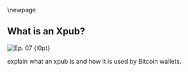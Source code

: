 \newpage
## What is an Xpub?


![Ep. 07 {l0pt}](qr/07.png)

explain what an xpub is and how it is used by Bitcoin wallets.

<!--

Transcript (computer generated):

Aaron:
So, yeah. Welcome back. We're going to discuss xpubs today.

Sjors:
Xpubs. Yes. Did you get the drama

Aaron:
Apparently?

Sjors:
Exactly. I hear this drama. I have no idea what the drama is about. I'll do my best to, to reconstruct what I think to drama is about. Yeah.

Aaron:
And I'm not sure what the drama is about either, but I think I have a faint idea. Well, we'll get to that later.

Sjors:
Now we can get to it. Now. I think my theory is that for some reason, people were talking about xpubs and then Peter McCormack got really upset and said, I don't know what experts are, but I'm proud of it. And then of course, all the Bitcoins said, oh my God, Peter McCormick does not know what an xpub is and they'll start it, you know, explaining it to him. And yeah. So that's why we're talking it.

Aaron:
It's like the classic cycle where it, where Peter McCormack says something slightly controversial about how everyone's being too, too nerdy about Bitcoin. And then everyone gets mad at him because he's not a real Bitcoiner. So then he gets his controversy for a show and then all the Bitcoiners get their, for two signaling for being a hardcore Bitcoin and everyone is happy.

Sjors:
Well, and if you want to virtue signal properly, you should listen to this podcast.

Aaron:
But I think even, I think that's not where it started, I think, but again, I only have a sort of faint idea of where the drama came from, but I think it started with Samourai wallet posting this article about how Wasabi wallet had some sort of weakness. Which was, I think very overblown, as far as I was able to tell, it seemed like a very overblown concern. They were making a lot of noise about it, which seemed the problem was actually pretty small. As far as I could tell while Samourai themselves, they have this xpub thing where if you're not using a full note, then you're sending your xpub to summarize. So that's actually very bad for privacy, which we'll get into. . Plus if you're mixing with other users on Samurai has their xpub, then that is detrimental to the anonymity set. I think that, so it's kind of these things where, you know, if you live in a glass house, don't throw stones. .

Sjors:
I believe that's a samurai developer once at that.

Aaron:
Oh he said that?

Sjors:
Like years ago in a different drama.

Aaron:
Okay. Well, I think that's sort of what's going on here where Samurai said something about wasabi and then people started to criticize, Samurai themselves for some of the weaknesses. And I guess that's maybe where Peter McCormack came out and said, I don't know an an xpub is.

Sjors:
I don't know if he actually said that I'm making that part up. So

Aaron:
I'm not even, I'm not sure about the first part either. So we're, we're just spit balling here. But this is probably, this is like a, how a classical Bitcoin Bitcoin drama story would unfold. Isn't it? Exactly.

Sjors:
This is a very stereotypical, so

Aaron:
This may well have been how it happened.

Sjors:
All right. So maybe we should then explain what an X puppet is. So let's

Aaron:
Get through to the X ball.

Sjors:
So a long, long time ago, my dear grandchildren, when you roll, you know, anyway, you have this wallet before it was called Pittcon core, but the original Bitcoin wallet, and what it would do is it would give you private keys. And because people already quickly realize that average uses a bad idea. It creates a new private key. Every time you receive coins or every time you send a change back to yourself. And in order to make the new address, you need to make a new private key. And those private keys are perfectly random or they should be perfectly random. A problem then is how do you back up your coins? And the idea was that the first time you start that going, you get about a hundred, maybe it was a different number keys, and you print those out or save them on some, you know, Arctic volt, whatever, and you move on with your life. But then once your 100 keys are all used up, a wallet will just create a hundred more keys. And if you forget to back those up and it's not like the wallet will warn you, uh, right. You're you are toast, your change will go for your keys, correct. Your change will go to the key number 101. And if you, if you then like, I have a boating accident or something, you

Aaron:
Yeah, your, your computer crashes and then you don't have a backup.

Sjors:
So quiet,

Aaron:
But by the way, this isn't even that long ago, I think. Right. Because you started explaining this, like, it's, it's pretty a story, but isn't that like just a couple of bits Glencore versions ago that seats were introduced.

Sjors:
I don't think they can cause the first thing to introduce seeds, it's probably quite

Aaron:
Sure it's not spot Bitcoin core was pretty recent when that was not very long ago.

Sjors:
I think it was 2016 or something since that it started using deterministically derived keys has been only a few years. Yeah. Yeah. But I think there was a standard proposals to do this in 2013. So standards have been around a bit longer. It's called bit 32. Yeah. And the idea there is that you create a single master key from which you derive all the other keys deterministically so that if you know the master key, you know, all the individual keys and to the outside world, while all of these,

Aaron:
All of the individual key. Correct. Right.

Sjors:
Yeah. And to the outside world, you just see random looking addresses, but to you, they're all connected. So let's go into

Aaron:
That in a little bit more detail. So first of all, the master key, that's a random number. That's really all of this and yet, right. And then from that random, because that's all private key ever is just a random number. And from that random number, you can generate seemingly random number, which is the public key, which is actually mathematically linked. But the math only works one way. So one way function.

Sjors:
Yeah. And so the idea is you start with a random number and then you hash the random number and you assume that the hash produces another random number

Aaron:
And would, should look run.

Sjors:
Yeah. That's like, you should not be able to predict the original number from it and you should not get collisions. So should be, if you start with a 256 bit number, that means there are two to the power, 256 possible numbers. You hope that if you run those through a hash function, the result will also be due to the power of 2 56 different numbers. And not for example, with some of the earlier sharp functions or MD five or whatever, where you might have two different numbers that would produce the same end result, that kind of stuff. Yeah. Assuming that's all correct. You basically. Yeah. You start with a single random number and then you generate a whole bunch of private keys for your wallet, which is great. Okay.

Aaron:
So let's see, we started with this random number, the master key. What do you derive from the master kit first?

Sjors:
You basically, you can put these numbers in a tree. So without bothering people with the exact math, if only because I don't know the exact math, you create a child key at one level or multiple child keys at a level. So you can have a tree with branches where you might want to divide your coins into accounts or other things. Yeah.

Aaron:
Clear for Peter. If he's listening, we're not talking about actual trees. We're talking about we're generating numbers from other numbers. Correct. And that's what we call the branches. The numbers we've just generated from a different number. That's what we call a branch, right. From this branch, if you want, you can generate another, that's another number. And then,

Sjors:
Yeah. And there's this somewhat of a standard way to do that. So for example, most Bitcoin wallets, when you create an address, that's not segwayed, you would start with the master key, then you do derivation number 44 hard-earned and we'll get into what hardened means. Then you do derivation number zero hardened, which has, this is Bitcoin. And then you do derivation number zero hardened, which is your first account because we count from zero, of course. And then you do another derivation zero that says this is receive address and another, and then you do derivations zero or one or two or three or four or five or six or seven, depending on which address you're about to use. So that's kind of what it looks like. And while I all do this automatically, and if every wallet does it the same way, then you can actually import it to a different wallet. Now let's say you are not using your own node and you want to look up your balance. Now you have a problem because to the server, you have to ask it, Hey, this is my address. What's my balance. And you could give it a list of a thousand addresses, uh, that could get quite slow. And so what you said would do is you sent this thing cold, the X pub,

Aaron:
The

Sjors:
X Bob. Yes. And so the expo is a master public key, not a master private key at a certain part of the tree. It'll give you all the addresses below that part of the tree. This tree is hanging upside down to be clear. So that's, that's what trees do in technical literature. So for example,

Aaron:
We'll add a, uh, article with a couple of pictures in the show notes, because pictures really do help when, when trying to understand this. Yeah.

Sjors:
But basically if you, if you say you have an account, uh, some sort of separation of funds, then you would give the server the expo for that account. So the server can then see all the addresses for that account, but not addresses for your different account or even for your different coins that you may have on the same tree, somewhere else in a tree.

Aaron:
Yeah. And so I'm, I'm a wallet, I'm a wallet right now. Okay. And you're, you're a surfer. Yeah. Um, I don't have to full blockchain and I want to know how many funds I have, how many Bitcoins I have. I could send you a bunch of addresses that I know I have because I have my, you know, I can generate them. And I know I have my seed so I can generate all my addresses. And I, you know, for example, we'll get to this in a bit, but I'll send you my first 20 addresses. And then I ask you a short, uh, how many Bitcoins do I actually have? Can you please check the blockchain for me? Yeah. I could do that. Or I could send you my ex pub. And that way you can generate my 20 addresses plus way more you can, uh, generate as many as you want. Yeah. And then you tell me how many hats, so that's sort of two different ways of doing it. So yeah. Some wallets shared their X pubs.

Sjors:
Exactly. And if we want to go a little bit more into detail there, the expert is what you do as you derive change, address, sorry. Receive addresses from it and change addresses because your wallet might have changed and stuff. Sure. And then, and so the change, the receive chain is child number zero of the expert. And the change Jane is child number one of the expert. Sure. And then every address is child number zero one, et cetera, all of that. And so typically yeah, you, the server would generate all these addresses, but of course the problem here is, okay, let's say I'm sending the server one expo every 0.1 seconds. And the server has to derive all these actresses that gets pretty painful. So maybe you don't want it to serve it, to derive a million addresses. So then the question is what, what's the reasonable limit and a wise man or woman in 2013 said, let's make that 20.

Aaron:
We're now getting sort of into the problems with [inaudible]. Yes. Yes. Okay. So they're listening to now getting into the problems. So it shows what you're saying. Yes. So you, you want to, I'm asking you, how many, how many phones do I have? So I send you my X-Box I'm the wallet still, and then you're generating, how many are you generally?

Sjors:
I'm going to look at the first 20 addresses of that expo. And then the rule is if I don't find anything, I'm going to stop looking.

Aaron:
Yeah. You're just kind of assume you don't have any funds or you're going to assume, I should say I don't have any fun,

Sjors:
But if I do find something, I'll keep looking basically until there's a gap of 20, that's called the gap limit. Right.

Aaron:
And, and I'm assuming that's, when you say you don't find anything, it doesn't just mean if there's any funds in the address. Now it just means if there's funds now or ever.

Sjors:
Exactly. Yeah. Because the way most block explorers do this is they have an index of every known Bitcoin address. Sorry. I looked at her and the transactions that ever went to that address. So I just generate all these addresses and I see if they're in my database and if they're in my database, then I just keep looking and looking and looking until I don't find anything in my database anymore.

Aaron:
Yeah. So as a Steiner, this is some sort of protocol standard. This is just a way, you know, someone came up with this and did it became sort of a, what do you call it?

Sjors:
It's a wallet standard. Right. But it's not a consensus.

Aaron:
Yeah. W sorry. That's what I meant. It's not electric consensual, but it's become like a one center. So you're, you're looking for the first gap of 20 addresses that have been completely unused. And from then on, you're going to assume, okay, that's how far you got with this addresses.

Sjors:
You were assuming here that the way people use it is they create an address. They send it to a friend, they received some coins, then they do it again. But maybe sometimes their friend doesn't pay. Right. Right. That scenario, it makes sense to have this 20 limit. Yeah. Problem is now you're running a web shop, a, let's say a BDC pay server. And this server generates an invoice every time the user goes to the checkout, but a lot of people just abandoned the checkout. And so

Aaron:
Yeah, they get to the checkout. I figure out, wait, this is actually too expensive or wait, I don't actually have enough Bitcoin in my wallet or, and another, maybe they're just no with webshop that's also possible

Sjors:
Or spying on the web

Aaron:
Travel.

Sjors:
Yeah. Or spying on the web shop. Oh yeah. They might want to know all the addresses. And in the case of BDC pay server, there was a specific thing where it also supports lightening, but it's going to make an on chain address, even if you use lightning, which means that for every lightning payment, there's also an address being generated, which is not used. And so that, that gap of 20 is reached pretty quickly.

Aaron:
Right. So then 20 people in a row use lightning, or for some other reason, don't make a payments, bitsy pay surfer. That's all we were talking about too. Yeah. So they ask some server, how many Bitcoins are in my address and is the surfer checks these 20th verses in the roads that haven't been used. And then they assume, okay, well, that's how far the Walt has been used. So every payment that's came after, it just doesn't show up and bitsy pay for server or

Sjors:
Well, BTC pay server will be fine. But if you let's say you're using VTP server with a hardware wallet, and you then want to see with your normal hardware wallet, software, what is actually on the wallet, your normal hardware wallet, software. It might not show it depending on if they actually honor the gap. Right. Which they might not because a lot of wallets will actually scan a bit more than that. But I mean,

Aaron:
And he's a problem to solve this. Isn't even really a problem with expo. This is the problem with the wallet standard that someone came up with at some point, oh

Sjors:
Yeah. It's nothing to do X-Box specifically,

Aaron:
But it is a problem with deterministic key derivation that you have to do straight off between a dos factor and good privacy, because you could just use the same mattress all the time. That's back for privacy. We could generate a new address all the time, but now somebody needs to track that. And that can get out of hand. If somebody is attacking you still, this seems like a minor problem to me.

Sjors:
I can assure you from having worked on Wallace, that is a major headache, but in the scheme of things for Bitcoin, I'm sure it's a minor problem, right? If you're the one needing to deal with a problem, it's not a minor problem. Exactly. Because also the other thing is maybe a hardware wallet. That's really smart, like a hardware wallet that can actually parse transactions or a blockchain. It needs to go through that. And it might be very slowly derivations. So there's some limits there at least, because I think I, once casually proposed to people to increase the cap, limit, some people who worked on hardware, wallets are like, don't even think about it.

Aaron:
Right? The next problem seems, or I already mentioned it, but that seems like a much bigger problem to me. That's, you're giving up your entire privacy. If you're using a wallet with next pub,

Sjors:
If you're doing it that way, I mean, obviously you should run a full node and do everything yourself. But if you're using a remote server to check your balance, then yeah. It's not good for your privacy. If you just give them the Xbox, because they can see all your transactions and worse than that or your transaction ever. Yeah. And in the future. Yes. So if the, our tax authorities ask you for your expo, you're screwed because now the tax authorities can just watch you forever in real time, unless you, of course, James a wallet. Yeah. So that's not good. I think some hardware walls and some software while it's still do this, others might've gotten a little bit better by actually sending individual addresses. But this is tedious too, because let's say your wallet and you only sent the last 10 addresses to the server. Well, what if somebody sent you money to the first address and now you occasionally still have to check the first address or the user logs in and says, oh my God, the money never arrived. And then there has to be some refresh button or something that sends all the previous addresses. So make that UX work is tedious. Yeah. It's no problem if you run your own node, but the whole point for these experts is kind of to make it easy to communicate with the server.

Aaron:
Yeah. All right. So we have the gap limits, problem, privacy problem, or any other problems.

Sjors:
Well, yes, I think we'll get to that, but maybe we can talk about this original seed again, this, this master key, uh, because there is this really nice.

Aaron:
This is not really a problem with X expo. No. You just want to talk about the seat. Yeah. Okay. Let's talk about the seat.

Sjors:
I mean, we don't have to talk about expo at the time. That's what the episode

Aaron:
Is about those shorts.

Sjors:
Well, we'll get to that. Okay. On. So basically this, you start with the master key and the master key could be written down as, as a hexadecimal number of it's kind of difficult to remember and difficult to write down. I think most people don't like writing Hicks. And so there's a standard called BIP 39, which changes it into a word, a nice goldfish or dokie version of that of a, of such a phrase could be a much surprise, very convinced guard change, right? Radio network leader, et cetera, et cetera,

Aaron:
To be clear, this is an actual, this is something you could actually use. There's a doggy version of CBE. Yes.

Sjors:
I suggest not using it. It suggests not using it, but it is possible. It's possible. Yeah. Yeah. Because there's a set of 4,000 words roughly. And you know, and if you take 12 or 24 of those, you get 128 to two and then 56 bits of randomness.

Aaron:
Yeah. So to be clear, we, we started out saying that the master key is just a random number basically. And what you're explaining here is that you can convert this random number into a series of words.

Sjors:
You can't, you start with a series of words and you convert it into that random number the other way round.

Aaron:
Yeah, you're right.

Sjors:
Um, but that's fine. So that's what people tend to write down. Those 12 to 24 words are the start of the masters seed, which then eventually leads to this X-bar once you get to a specific, uh, sub part of the tree. Yep. That's all good and fun. There are some problems with the choice of words is one of those standards that was developed before people were using it in generally when you do that, it just people then actually start implementing it into wallets and thinking about it a little bit more. And they're like, actually, this kind of sucks. So for example, some of the words are too similar. Other words have too many, the same starting letters. So if you're typing on a, on a tiny little hardware wallet, trying to type in the words, usually it just asks you for the first couple of letters, but the word list was not chosen smart for that. So you often need quite a few letters, even though that could have been done better, there's some other problems would make it hard to translate.

Aaron:
I think there are some very specific Bitcoin words in there, which some people have objected to because it sort of gives away that it is a Bitcoin wallet.

Sjors:
I can assure you if you type 12 or 24 words in any online place that hits any server, there will be some malware on that server that will, that will interpret it as a Bitcoin seed. And we'll take all your coins within seconds. If not now, then by the time you need your seat, it will be the case.

Aaron:
Well, still, you know, there's some burglary in your home and then there's 12 words. And then if one of the words is Satoshi, then that might increase the chance to study.

Sjors:
There are some police manuals floating online that basically say, Hey, look for 12 to 24 words in somebody's flower pot. And if you have that, give it to this guy and he'll take all the Bitcoin, right? Yeah. That's that's well known. I don't think you can fix that unless you also randomize the number of words and to something other obscure. Then of course the trade-off is if you die and nobody knows what the hell to do. So it's, that's tricky

Aaron:
Anyway. So yeah, you think the standards this time could have been optimized,

Sjors:
I will say, but it's not a big enough problem that people want to revamp everything for it.

Aaron:
Yeah. Plus I think it would be a bad idea to revamp everything for us. Like as long as it's worked well enough, I would say, let's keep it because it's good. If people can keep using their seeds into the future. Oh, well, if Wallace update their software all the time to you to use different seeds, then people are going to lose their money because they can't remember which software to use to which

Sjors:
The way you would upgrade this is by making. So that software can tell whether it was an old style or a new style phase

Aaron:
Compatible

Sjors:
Or not backwards compatible, but the opposite. So basically there would always be a word in the new seed that is not valid than the old seed. So old software just won't even recognize it. No, but I

Aaron:
Want, oh wait, also form Woodlands. Recognize it.

Sjors:
So if you, if you were to come up with a new standard, you would put a word in that standard. Yes. That is not part of the old standard.

Aaron:
Yeah. But I'm thinking about the opposite thing. Like in 10 years from now someone at their seed from cold storage, they download a wallet. They want to be able to insert that, even though there was no, it uses a new type of seat.

Sjors:
Yeah. So you would have to have all the modern wa wallets off air would have to support the old standard at least as an import. Yes. And I guess if you don't have a new standard, that's more likely to be the case for the need

Aaron:
To be backwards compatible. Yes.

Sjors:
The software needs to be backwards compatible, but the standard doesn't that's okay.

Aaron:
I, yeah. Good point.

Sjors:
So another thing sort of related to this about standardization is that these 12 to 24 words I think is mostly the same for every wallet, the way that works, but there are derivations. So how do you go from the root of the tree, the master key to each of the addresses in your wallet. And unfortunately several wallets do that in different ways, right. And a headache causing way. So if you find those 12 words and you think you've got somebody who's Bitcoin, well, you, maybe you do, maybe you don't, but they could be anywhere in that tree. So there's a site called wallet, recovery.org, wallets, recovery, that org, sorry to send you to a phishing site, if you typed that wrong

Aaron:
Wallet, recovery, that org,

Sjors:
And that has a list of old and new wallets and how they actually go from the secret or the mnemonic to each individual address. And it just tells you that it's a bit of a headache.

Aaron:
It was just an incredibly long list. Yeah. But a lot of them do sort of use the same thing that in a Mexican looking at list a little bit closer, it's not like they're all doing something different.

Sjors:
Yeah. I mean, th there's basically for the old style addresses, you know, it usually starts with zero it's it's 44 slash zero slash star for the accounts and for SegWit wrapped it's 49 and for a native sequitous 84, once you get to multisig, your headache might increase like how to derive a multisig wallet with two different seeds and the different roles and what sequence and stuff. Yeah. That's painful. So basically when you back up a wallet, you better also back up how, how their patients work. So you may want to not just write down your moniker, but maybe some hints about what wallet software you were using. Yeah. Depending on who's the audience for that information. Of course. Okay.

Aaron:
Is that

Sjors:
Asphalt? I think so. I think we've, we've uncovered the mystery. We've addressed the drama we have, uh, we have deescalated the conflict. That's what we're here for. I think we're good. All right. Anything else you need to cover? No, I don't think so. How long have we been recording now? 25 minutes long enough. It's long enough. All right. Thank you for listening to the van Greer. I'm shorts, NATO. There you go.


Helpful Links:

http://rosenbaum.se/book/grokking-bitcoin-4.html#_hierarchical_deterministic_wallets
https://walletsrecovery.org

-->

